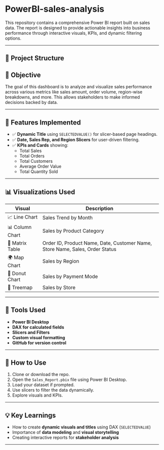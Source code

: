# PowerBI-sales-analysis

This repository contains a comprehensive Power BI report built on sales data. The report is designed to provide actionable insights into business performance through interactive visuals, KPIs, and dynamic filtering options.

---

## 📁 Project Structure

## 🎯 Objective

The goal of this dashboard is to analyze and visualize sales performance across various metrics like sales amount, order volume, region-wise breakdowns, and more. This allows stakeholders to make informed decisions backed by data.

---

## 📌 Features Implemented

- ✅ **Dynamic Title** using `SELECTEDVALUE()` for slicer-based page headings.
- ✅ **Date, Sales Rep, and Region Slicers** for user-driven filtering.
- ✅ **KPIs and Cards** showing:
  - Total Sales
  - Total Orders
  - Total Customers
  - Average Order Value
  - Total Quantity Sold

---

## 📊 Visualizations Used

| Visual               | Description                          |
|----------------------|--------------------------------------|
| 📈 Line Chart         | Sales Trend by Month                 |
| 📊 Column Chart       | Sales by Product Category            |
| 🧮 Matrix Table       | Order ID, Product Name, Date, Customer Name, Store Name, Sales, Order Status |
| 🌍 Map Chart          | Sales by Region                      |
| 🍩 Donut Chart        | Sales by Payment Mode                |
| 🌲 Treemap            | Sales by Store                       |

---

## 🔧 Tools Used

- **Power BI Desktop**
- **DAX for calculated fields**
- **Slicers and Filters**
- **Custom visual formatting**
- **GitHub for version control**

---

## 🚀 How to Use

1. Clone or download the repo.
2. Open the `Sales_Report.pbix` file using Power BI Desktop.
3. Load your dataset if prompted.
4. Use slicers to filter the data dynamically.
5. Explore visuals and KPIs.

---

## 💡 Key Learnings

- How to create **dynamic visuals and titles** using DAX (`SELECTEDVALUE`)
- Importance of **data modeling** and **visual storytelling**
- Creating interactive reports for **stakeholder analysis**

---


